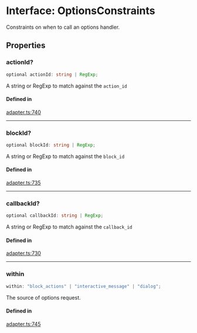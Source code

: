 # Interface: OptionsConstraints

Constraints on when to call an options handler.

## Properties

### actionId?

```ts
optional actionId: string | RegExp;
```

A string or RegExp to match against the `action_id`

#### Defined in

[adapter.ts:740](https://github.com/slackapi/node-slack-sdk/blob/main/packages/interactive-messages/src/adapter.ts#L740)

***

### blockId?

```ts
optional blockId: string | RegExp;
```

A string or RegExp to match against the `block_id`

#### Defined in

[adapter.ts:735](https://github.com/slackapi/node-slack-sdk/blob/main/packages/interactive-messages/src/adapter.ts#L735)

***

### callbackId?

```ts
optional callbackId: string | RegExp;
```

A string or RegExp to match against the `callback_id`

#### Defined in

[adapter.ts:730](https://github.com/slackapi/node-slack-sdk/blob/main/packages/interactive-messages/src/adapter.ts#L730)

***

### within

```ts
within: "block_actions" | "interactive_message" | "dialog";
```

The source of options request.

#### Defined in

[adapter.ts:745](https://github.com/slackapi/node-slack-sdk/blob/main/packages/interactive-messages/src/adapter.ts#L745)
